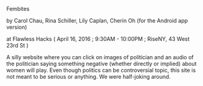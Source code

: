 Fembites

by Carol Chau, Rina Schiller, Lily Caplan, Cherin Oh (for the Android app version)

at Flawless Hacks ( April 16, 2016 ; 9:30AM - 10:00PM ; RiseNY, 43 West 23rd St ) 

A silly website where you can click on images of politician and an audio of the politician saying something negative (whether directly or implied) about women will play. Even though politics can be controversial topic, this site is not meant to be serious or anything. We were half-joking around. 


